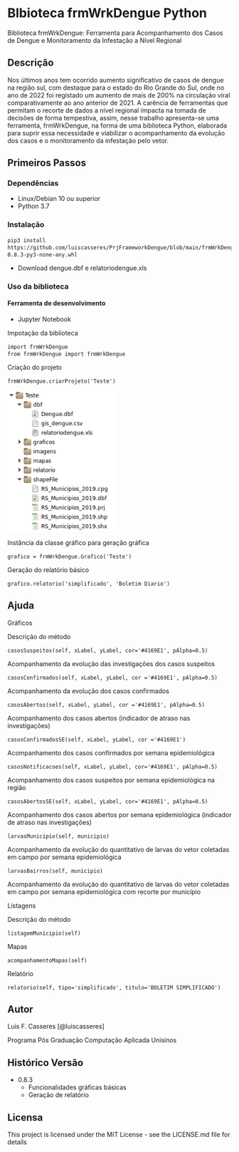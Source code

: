 # Blbioteca frmWrkDengue Python

Biblioteca frmWrkDengue: Ferramenta para Acompanhamento dos Casos de Dengue e Monitoramento da Infestação a Nível Regional

## Descrição

Nos últimos anos tem ocorrido aumento significativo de casos de dengue na região sul, com destaque para o estado do Rio Grande do Sul, onde no ano de 2022 foi registado um aumento de mais de 200% na circulação viral comparativamente ao ano anterior de 2021. A carência de ferramentas que permitam o recorte de dados a nível regional impacta na tomada de decisões de forma tempestiva, assim, nesse trabalho apresenta-se uma ferramenta, frmWrkDengue, na forma de uma biblioteca Python, elaborada para suprir essa necessidade e viabilizar o acompanhamento da evolução dos casos e o monitoramento da infestação pelo vetor.

## Primeiros Passos

### Dependências

* Linux/Debian 10 ou superior
* Python 3.7

### Instalação

```
pip3 install https://github.com/luiscasseres/PrjFrameworkDengue/blob/main/frmWrkDengue-0.8.3-py3-none-any.whl
```

* Download dengue.dbf e relatoriodengue.xls
 
### Uso da biblioteca

#### Ferramenta de desenvolvimento
* Jupyter Notebook

Impotação da biblioteca

```
import frmWrkDengue
from frmWrkDengue import frmWrkDengue
```

Criação do projeto 
```
frmWrkDengue.criarProjeto('Teste')
```

![alt text](https://github.com/luiscasseres/PrjFrameworkDengue/blob/main/Estrutura-Diretorio.png)

Instância da classe gráfico para geração gráfica
```
grafico = frmWrkDengue.Grafico('Teste')
```

Geração do relatório básico
```
grafico.relatorio('simplificado', 'Boletim Diario')
```

## Ajuda


Gráficos 

Descrição do método 

```
casosSuspeitos(self, xLabel, yLabel, cor='#4169E1', pAlpha=0.5) 
```

Acompanhamento da evolução das investigações dos casos suspeitos 

```
casosConfirmados(self, xLabel, yLabel, cor ='#4169E1', pAlpha=0.5) 
```

Acompanhamento da evolução dos casos confirmados 

```
casosAbertos(self, xLabel, yLabel, cor ='#4169E1', pAlpha=0.5) 
```

Acompanhamento dos casos abertos (indicador de atraso nas investigações) 

```
casosConfirmadosSE(self, xLabel, yLabel, cor ='#4169E1') 
```

Acompanhamento dos casos confirmados por semana epidemiológica 

```
casosNotificacoes(self, xLabel, yLabel, cor='#4169E1', pAlpha=0.5)
``` 

Acompanhamento dos casos suspeitos por semana epidemiológica na região 

```
casosAbertosSE(self, xLabel, yLabel, cor='#4169E1', pAlpha=0.5) 
``` 

Acompanhamento dos casos abertos por semana epidemiológica (indicador de atraso nas investigações) 

```
larvasMunicipio(self, municipio) 
```

Acompanhamento da evolução do quantitativo de larvas do vetor coletadas em campo por semana epidemiológica 

```
larvasBairros(self, municipio)
``` 

Acompanhamento da evolução do quantitativo de larvas do vetor coletadas em campo por semana epidemiológica com recorte por município 

Listagens 

Descrição do método 

```
listagemMunicipio(self) 
``` 

Mapas
```
acompanhamentoMapas(self)
``` 

Relatório
```
relatorio(self, tipo='simplificado', titulo='BOLETIM SIMPLIFICADO')
``` 

## Autor

Luis F. Casseres
[@luiscasseres]

Programa Pós Graduação Computação Aplicada Unisinos

## Histórico Versão

* 0.8.3
    * Funcionalidades gráficas básicas
    * Geração de relatório


## Licensa

This project is licensed under the MIT License - see the LICENSE.md file for details

